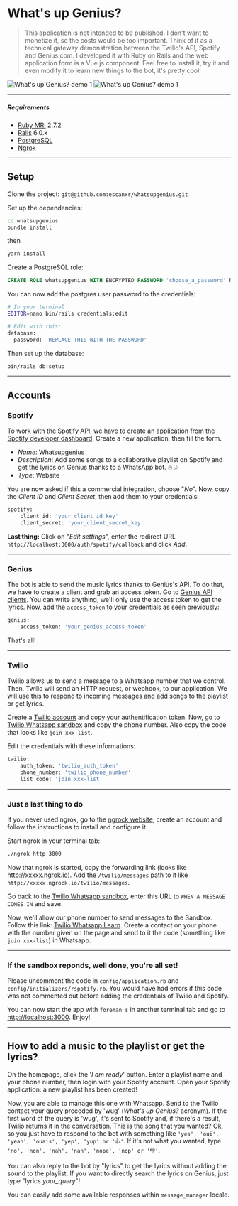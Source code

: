 # What's up Genius?

> This application is not intended to be published. I don't want to monetize it, so the costs would be too important.
Think of it as a technical gateway demonstration between the Twilio's API, Spotify and Genius.com.
I developed it with Ruby on Rails and the web application form is a Vue.js component.
Feel free to install it, try it and even modify it to learn new things to the bot, it's pretty cool!

![What's up Genius? demo 1](https://media.giphy.com/media/GeTuWzucRMZp27d2U0/giphy.gif)
![What's up Genius? demo 1](https://media.giphy.com/media/Nq6T8LX3CEpegoA1BO/giphy.gif)

---

##### Requirements
- [Ruby MRI](https://www.ruby-lang.org/) 2.7.2
- [Rails](http://rubyonrails.org/) 6.0.x
- [PostgreSQL](https://www.postgresql.org/)
- [Ngrok](https://ngrok.com/)

---

## Setup

Clone the project:
`git@github.com:escanxr/whatsupgenius.git`

Set up the dependencies:
```bash
cd whatsupgenius
bundle install
```

then
```bash
yarn install
```

Create a PostgreSQL role:
```sql
CREATE ROLE whatsupgenius WITH ENCRYPTED PASSWORD 'choose_a_password' NOSUPERUSER CREATEDB LOGIN;
```

You can now add the postgres user password to the credentials:
```bash
# In your terminal
EDITOR=nano bin/rails credentials:edit

# Edit with this:
database:
  password: 'REPLACE THIS WITH THE PASSWORD'
```

Then set up the database:
```bash
bin/rails db:setup
```

---

## Accounts

### Spotify
To work with the Spotify API, we have to create an application from the [Spotify developer dashboard](https://developer.spotify.com/dashboard/login). 
Create a new application, then fill the form.
- *Name*: Whatsupgenius
- *Description*: Add some songs to a collaborative playlist on Spotify and get the lyrics on Genius thanks to a WhatsApp bot. 🔥 🎶
- *Type*: Website

You are now asked if this a commercial integration, choose "*No*".
Now, copy the *Client ID* and *Client Secret*, then add them to your credentials:

```bash
spotify:
    client_id: 'your_client_id_key'
    client_secret: 'your_client_secret_key'
```

**Last thing:** Click on "*Edit settings*", enter the redirect URL `http://localhost:3000/auth/spotify/callback` and click *Add*.

---

### Genius
The bot is able to send the music lyrics thanks to Genius's API. To do that, we have to create a client and grab an access token.
Go to [Genius API clients](https://genius.com/api-clients). You can write anything, we'll only use the access token to get the lyrics.
Now, add the `access_token` to your credentials as seen previously:

```bash
genius:
    access_token: 'your_genius_access_token'
```

That's all!

---

### Twilio
Twilio allows us to send a message to a Whatsapp number that we control. Then, Twilio will send an HTTP request, or webhook, to our application. 
We will use this to respond to incoming messages and add songs to the playlist or get lyrics.

Create a [Twilio account](https://www.twilio.com/try-twilio) and copy your authentification token.
Now, go to [Twilio Whatsapp sandbox](https://www.twilio.com/console/sms/whatsapp/sandbox) and copy the phone number.
Also copy the code that looks like `join xxx-list`.

Edit the credentials with these informations:
```bash
twilio:
    auth_token: 'twilio_auth_token'
    phone_number: 'twilio_phone_number'
    list_code: 'join xxx-list'
```

---

### Just a last thing to do

If you never used ngrok, go to the [ngrock website](https://ngrok.com), create an account and follow the instructions to install and configure it.

Start ngrok in your terminal tab:
```bash
./ngrok http 3000
```
Now that ngrok is started, copy the forwarding link (looks like http://xxxxx.ngrok.io).
Add the `/twilio/messages` path to it like `http://xxxxx.ngrock.io/twilio/messages`.

Go back to the [Twilio Whatsapp sandbox](https://www.twilio.com/console/sms/whatsapp/sandbox), enter this URL to `WHEN A MESSAGE COMES IN` and save.

Now, we'll allow our phone number to send messages to the Sandbox. Follow this link: [Twilio Whatsapp Learn](https://www.twilio.com/console/sms/whatsapp/learn). 
Create a contact on your phone with the number given on the page and send to it the code (something like `join xxx-list`) in Whatsapp.

---

### If the sandbox reponds, well done, you're all set!

Please uncomment the code in `config/application.rb` and `config/initializers/rspotify.rb`. You would have had errors if this code was not commented out before adding the credentials of Twilio and Spotify.

You can now start the app with `foreman s` in another terminal tab and go to [http://localhost:3000](http://localhost:3000). Enjoy!

---

## How to add a music to the playlist or get the lyrics?

On the homepage, click the '*I am ready*' button. Enter a playlist name and your phone number, then login with your Spotify account.
Open your Spotify application: a new playlist has been created!

Now, you are able to manage this one with Whatsapp. Send to the Twilio contact your query preceded by 'wug' (*What's up Genius?* acronym).
If the first word of the query is 'wug', it's sent to Spotify and, if there's a result, Twilio returns it in the conversation.
This is the song that you wanted? Ok, so you just have to respond to the bot with something like `'yes', 'oui', 'yeah', 'ouais', 'yep', 'yup' or '👍'`.
If it's not what you wanted, type `'no', 'non', 'nah', 'nan', 'nope', 'nop' or '👎'`.

You can also reply to the bot by "lyrics" to get the lyrics without adding the sound to the playlist.
If you want to directly search the lyrics on Genius, just type "lyrics _your\_query_"!

You can easily add some available responses within `message_manager` locale.
